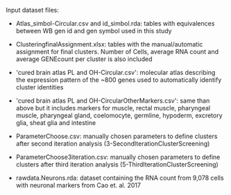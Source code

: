 Input dataset files:

- Atlas_simbol-Circular.csv and id_simbol.rda: tables with equivalences between WB gen id and gen symbol used in this study

- ClusteringfinalAssignment.xlsx: tables with the manual/automatic assignment for final clusters. Number of Cells, average RNA count and average GENEcount per cluster is also included

- 'cured brain atlas PL and OH-Circular.csv': molecular atlas describing the expression pattern of the ~800 genes used to automatically identify cluster identities

- 'cured brain atlas PL and OH-CircularOtherMarkers.csv': same than above but it includes markers for muscle, rectal muscle, pharyngeal muscle, pharyngeal gland, coelomocyte, germline, hypoderm, excretory glia, sheat glia and intestine

- ParameterChoose.csv: manually chosen parameters to define clusters after second iteration analysis (3-SecondIterationClusterScreening)

- ParameterChoose3iteration.csv: manually chosen parameters to define clusters after third iteration analysis (5-ThirdIterationClusterScreening)

- rawdata.Neurons.rda: dataset containing the RNA count from 9,078 cells with neuronal markers from Cao et. al. 2017
